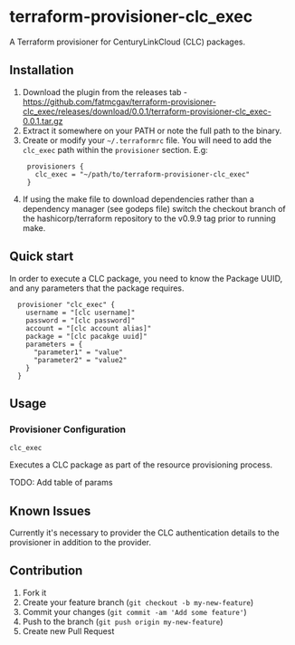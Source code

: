 # terraform-provisioner-clc_exec

A Terraform provisioner for CenturyLinkCloud (CLC) packages. 

## Installation

1. Download the plugin from the releases tab - https://github.com/fatmcgav/terraform-provisioner-clc_exec/releases/download/0.0.1/terraform-provisioner-clc_exec-0.0.1.tar.gz
2. Extract it somewhere on your PATH or note the full path to the binary.
3. Create or modify your `~/.terraformrc` file. You will need to add the `clc_exec` path within the `provisioner` section. E.g:
   ```
    provisioners {
      clc_exec = "~/path/to/terraform-provisioner-clc_exec"
    }
   ```
4. If using the make file to download dependencies rather than a dependency manager (see godeps file) switch the checkout branch of the hashicorp/terraform repository to the v0.9.9 tag prior to running make.

## Quick start

In order to execute a CLC package, you need to know the Package UUID, and any parameters that the package requires. 

```
  provisioner "clc_exec" {
    username = "[clc username]"
    password = "[clc password]"
    account = "[clc account alias]"
    package = "[clc pacakge uuid]"
    parameters = {
      "parameter1" = "value"
      "parameter2" = "value2"
    }
  }
```

## Usage

### Provisioner Configuration

`clc_exec`

Executes a CLC package as part of the resource provisioning process. 

TODO: Add table of params

## Known Issues

Currently it's necessary to provider the CLC authentication details to the provisioner in addition to the provider. 

## Contribution

1. Fork it
2. Create your feature branch (`git checkout -b my-new-feature`)
3. Commit your changes (`git commit -am 'Add some feature'`)
4. Push to the branch (`git push origin my-new-feature`)
5. Create new Pull Request

